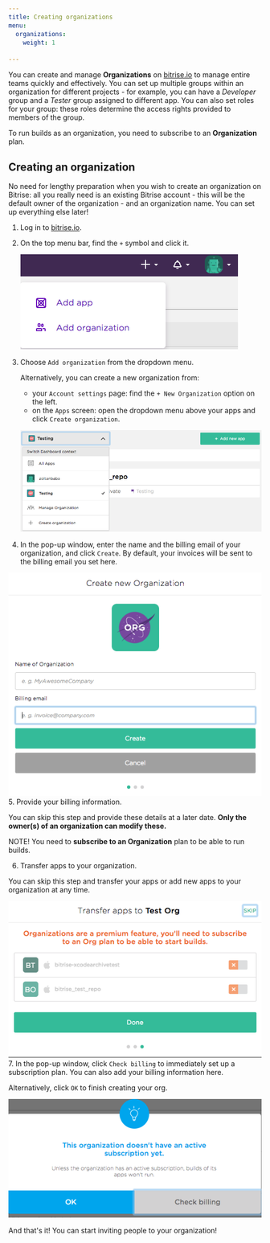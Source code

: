 ```yaml
---
title: Creating organizations
menu:
  organizations:
    weight: 1

---
```

You can create and manage **Organizations** on [bitrise.io](https://www.bitrise.io) to manage entire teams quickly and effectively. You can set up multiple groups within an organization for different projects - for example, you can have a _Developer_ group and a _Tester_ group assigned to different app. You can also set roles for your group: these roles determine the access rights provided to members of the group.

To run builds as an organization, you need to subscribe to an **Organization** plan.

## Creating an organization

No need for lengthy preparation when you wish to create an organization on Bitrise: all you really need is an existing Bitrise account - this will be the default owner of the organization - and an organization name. You can set up everything else later!

1. Log in to [bitrise.io](https://www.bitrise.io).
2. On the top menu bar, find the `+` symbol and click it.

   ![Screenshot](/img/team-management/organization/add-org.png)
3. Choose `Add organization` from the dropdown menu.

   Alternatively, you can create a new organization from:
   * your `Account settings` page: find the `+ New Organization` option on the left.
   * on the `Apps` screen: open the dropdown menu above your apps and click `Create organization`.

   ![Screenshot](/img/team-management/organization/add-org-apps.png)
4. In the pop-up window, enter the name and the billing email of your organization, and click `Create`. By default, your invoices will be sent to the billing email you set here.

![Screenshot](/img/team-management/organization/name-email-org.png)
5\. Provide your billing information.

You can skip this step and provide these details at a later date. **Only the owner(s) of an organization can modify these.**

NOTE! You need to **subscribe to an Organization** plan to be able to run builds.

6. Transfer apps to your organization.

You can skip this step and transfer your apps or add new apps to your organization at any time.

![Screenshot](/img/team-management/organization/transfer-apps-creation.png)
7\. In the pop-up window, click `Check billing` to immediately set up a subscription plan. You can also add your billing information here.

Alternatively, click `OK` to finish creating your org.

![Screenshot](/img/team-management/organization/no-active-sub-yet.png)

And that's it! You can start inviting people to your organization!
